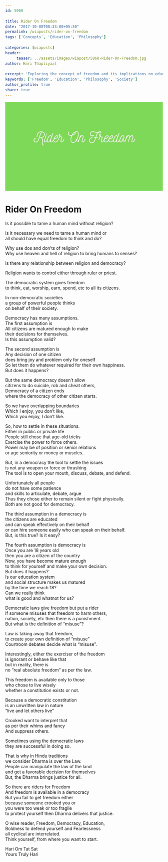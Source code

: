 ```yaml
--- 
id: 5060

title: Rider On Freedom
date: "2017-10-08T08:33:00+05:30"
permalink: /wiaposts/rider-on-freedom
tags: ['Concepts', 'Education', 'Philosophy']    

categories: [wiaposts] 
header:
     teaser: ../assets/images/wiapost/5060-Rider-On-Freedom.jpg
author: Hari Thapliyaal 

excerpt: 'Exploring the concept of freedom and its implications on education and society.' 
keywords: ['Freedom', 'Education', 'Philosophy', 'Society']
author_profile: true 
share: true 
---
```


![Rider On Freedom](../assets/images/wiapost/5060-Rider-On-Freedom.jpg)     
   
# Rider On Freedom  
     
Is it possible to tame a human mind without religion?    
    
Is it necessary we need to tame a human mind or     
all should have equal freedom to think and do?    
    
Why use dos and don’ts of religion?     
Why use heaven and hell of religion to bring humans to senses?    
    
Is there any relationship between religion and democracy?    
    
Religion wants to control either through ruler or priest.    
    
The democratic system gives freedom     
to think, eat, worship, earn, spend, etc to all its citizens.    
    
In non-democratic societies     
a group of powerful people thinks     
on behalf of their society.    
    
Democracy has many assumptions.     
The first assumption is     
All citizens are matured enough to make     
their decisions for themselves.     
Is this assumption valid?    
    
The second assumption is     
Any decision of one citizen     
does bring joy and problem only for oneself     
So let them do whatever required for their own happiness.     
But does it happens?    
    
But the same democracy doesn’t allow     
citizens to do suicide, rob and cheat others,     
Democracy of a citizen ends     
where the democracy of other citizen starts.    
    
So we have overlapping boundaries     
Which I enjoy, you don’t like,     
Which you enjoy, I don’t like.    
    
So, how to settle in these situations.     
Either in public or private life     
People still chose that age-old tricks     
Exercise the power to force others.     
Power may be of position or senior relations     
or age seniority or money or muscles.    
    
But, in a democracy the tool to settle the issues     
is not any weapon or force or thrashing     
The tool is to open your mouth, discuss, debate, and defend.    
    
Unfortunately all people     
do not have some patience     
and skills to articulate, debate, argue     
Thus they chose either to remain silent or fight physically.     
Both are not good for democracy.    
    
The third assumption in a democracy is     
the citizens are educated     
and can speak effectively on their behalf     
or can hire someone easily who can speak on their behalf.     
But, is this true? Is it easy?    
    
The fourth assumption is democracy is     
Once you are 18 years old     
then you are a citizen of the country     
Now, you have become mature enough     
to think for yourself and make your own decision.     
But does it happens?     
Is our education system     
and social structure makes us matured     
by the time we reach 18?     
Can we really think     
what is good and whatnot for us?    
    
Democratic laws give freedom but put a rider     
If someone misuses that freedom to harm others,     
nation, society, etc then there is a punishment.     
But what is the definition of “misuse”?    
    
Law is taking away that freedom,     
to create your own definition of “misuse”     
Courtroom debates decide what is “misuse”.    
    
Interestingly, either the exerciser of the freedom     
is ignorant or behave like that     
but in reality, there is     
no “real absolute freedom” as per the law.    
    
This freedom is available only to those     
who chose to live wisely     
whether a constitution exists or not.    
    
Because a democratic constitution     
is an unwritten law in nature     
“live and let others live”    
    
Crooked want to interpret that     
as per their whims and fancy     
And suppress others.    
    
Sometimes using the democratic laws     
they are successful in doing so.    
    
That is why in Hindu traditions     
we consider Dharma is over the Law.     
People can manipulate the law of the land     
and get a favorable decision for themselves     
But, the Dharma brings justice for all.    
    
So there are riders for Freedom     
And freedom is available in a democracy     
But you fail to get freedom either     
because someone crooked you or     
you were too weak or too fragile     
to protect yourself then Dharma delivers that justice.    
    
O wise reader, Freedom, Democracy, Education,     
Boldness to defend yourself and Fearlessness     
all cyclical are interrelated.     
Think yourself, from where you want to start.    
    
Hari Om Tat Sat     
Yours Truly Hari    
